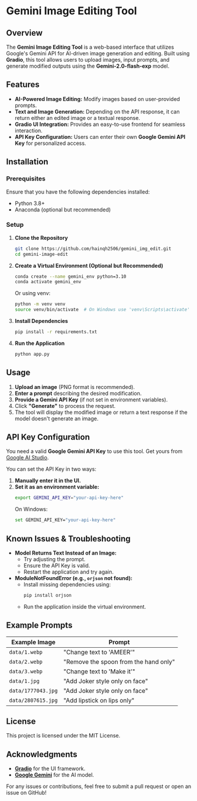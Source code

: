 # Gemini Image Editing Tool

## Overview
The **Gemini Image Editing Tool** is a web-based interface that utilizes Google's Gemini API for AI-driven image generation and editing. Built using **Gradio**, this tool allows users to upload images, input prompts, and generate modified outputs using the **Gemini-2.0-flash-exp** model.

## Features
- **AI-Powered Image Editing:** Modify images based on user-provided prompts.
- **Text and Image Generation:** Depending on the API response, it can return either an edited image or a textual response.
- **Gradio UI Integration:** Provides an easy-to-use frontend for seamless interaction.
- **API Key Configuration:** Users can enter their own **Google Gemini API Key** for personalized access.

## Installation
### Prerequisites
Ensure that you have the following dependencies installed:
- Python 3.8+
- Anaconda (optional but recommended)

### Setup
1. **Clone the Repository**
   ```sh
   git clone https://github.com/hainqh2506/gemini_img_edit.git
   cd gemini-image-edit
   ```
2. **Create a Virtual Environment (Optional but Recommended)**
   ```sh
   conda create --name gemini_env python=3.10
   conda activate gemini_env
   ```
   Or using venv:
   ```sh
   python -m venv venv
   source venv/bin/activate  # On Windows use 'venv\Scripts\activate'
   ```
3. **Install Dependencies**
   ```sh
   pip install -r requirements.txt
   ```
4. **Run the Application**
   ```sh
   python app.py
   ```

## Usage
1. **Upload an image** (PNG format is recommended).
2. **Enter a prompt** describing the desired modification.
3. **Provide a Gemini API Key** (if not set in environment variables).
4. Click **"Generate"** to process the request.
5. The tool will display the modified image or return a text response if the model doesn't generate an image.

## API Key Configuration
You need a valid **Google Gemini API Key** to use this tool. Get yours from [Google AI Studio](https://aistudio.google.com/apikey).

You can set the API Key in two ways:
1. **Manually enter it in the UI.**
2. **Set it as an environment variable:**
   ```sh
   export GEMINI_API_KEY="your-api-key-here"
   ```
   On Windows:
   ```sh
   set GEMINI_API_KEY="your-api-key-here"
   ```

## Known Issues & Troubleshooting
- **Model Returns Text Instead of an Image:**
  - Try adjusting the prompt.
  - Ensure the API Key is valid.
  - Restart the application and try again.
- **ModuleNotFoundError (e.g., `orjson` not found):**
  - Install missing dependencies using:
    ```sh
    pip install orjson
    ```
  - Run the application inside the virtual environment.

## Example Prompts
| Example Image | Prompt |
|--------------|--------|
| `data/1.webp` | "Change text to 'AMEER'" |
| `data/2.webp` | "Remove the spoon from the hand only" |
| `data/3.webp` | "Change text to 'Make it'" |
| `data/1.jpg` | "Add Joker style only on face" |
| `data/1777043.jpg` | "Add Joker style only on face" |
| `data/2807615.jpg` | "Add lipstick on lips only" |

## License
This project is licensed under the MIT License.

## Acknowledgments
- **[Gradio](https://gradio.app/)** for the UI framework.
- **[Google Gemini](https://ai.google.dev/)** for the AI model.

For any issues or contributions, feel free to submit a pull request or open an issue on GitHub!

